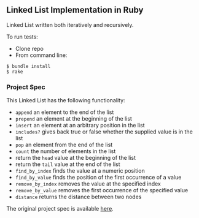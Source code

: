 ## Linked List Implementation in Ruby

Linked List written both iteratively and recursively.

To run tests:
* Clone repo
* From command line:
```
$ bundle install
$ rake
```


### Project Spec

This Linked List has the following functionality:

* `append` an element to the end of the list
* `prepend` an element at the beginning of the list
* `insert` an element at an arbitrary position in the list
* `includes?` gives back true or false whether the supplied value is in the list
* `pop` an element from the end of the list
* `count` the number of elements in the list
* return the `head` value at the beginning of the list
* return the `tail` value at the end of the list
* `find_by_index` finds the value at a numeric position
* `find_by_value` finds the position of the first occurrence of a value
* `remove_by_index` removes the value at the specified index
* `remove_by_value` removes the first occurrence of the specified value
* `distance` returns the distance between two nodes

The original project spec is available  [here](https://github.com/turingschool/challenges/blob/master/linked_lists.markdown).
